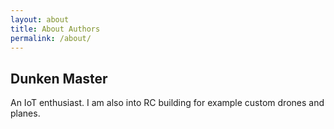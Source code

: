 ```yaml
---
layout: about
title: About Authors
permalink: /about/
---
```


## Dunken Master

An IoT enthusiast. I am also into RC building for example custom drones and planes.
 


